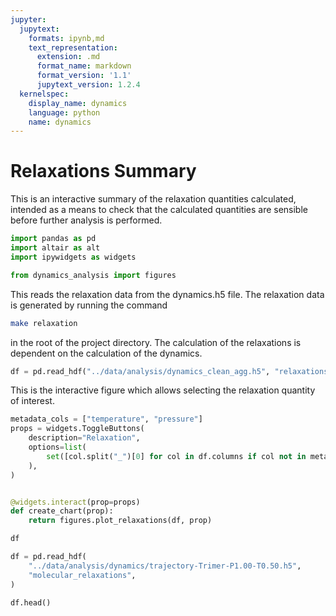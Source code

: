 ```yaml
---
jupyter:
  jupytext:
    formats: ipynb,md
    text_representation:
      extension: .md
      format_name: markdown
      format_version: '1.1'
      jupytext_version: 1.2.4
  kernelspec:
    display_name: dynamics
    language: python
    name: dynamics
---
```


# Relaxations Summary

This is an interactive summary of the relaxation quantities calculated,
intended as a means to check that the calculated quantities are sensible
before further analysis is performed.

```python
import pandas as pd
import altair as alt
import ipywidgets as widgets

from dynamics_analysis import figures

```

<!-- #region -->
This reads the relaxation data from the dynamics.h5 file.
The relaxation data is generated by running the command

```sh
make relaxation
```

in the root of the project directory.
The calculation of the relaxations is dependent on
the calculation of the dynamics.
<!-- #endregion -->

```python
df = pd.read_hdf("../data/analysis/dynamics_clean_agg.h5", "relaxations")
```

This is the interactive figure which allows selecting
the relaxation quantity of interest.

```python
metadata_cols = ["temperature", "pressure"]
props = widgets.ToggleButtons(
    description="Relaxation",
    options=list(
        set([col.split("_")[0] for col in df.columns if col not in metadata_cols])
    ),
)


@widgets.interact(prop=props)
def create_chart(prop):
    return figures.plot_relaxations(df, prop)
```

```python
df
```

```python
df = pd.read_hdf(
    "../data/analysis/dynamics/trajectory-Trimer-P1.00-T0.50.h5",
    "molecular_relaxations",
)
```

```python
df.head()
```
